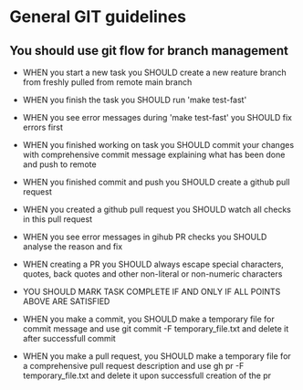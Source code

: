 # General GIT guidelines

## You should use git flow for branch management

- WHEN you start a new task you SHOULD create a new reature branch from freshly pulled from remote main branch
- WHEN you finish the task you SHOULD run 'make test-fast'
- WHEN you see error messages during 'make test-fast' you SHOULD fix errors first
- WHEN you finished working on task you SHOULD commit your changes with comprehensive commit message explaining what has been done and push to remote
- WHEN you finished commit and push you SHOULD create a github pull request
- WHEN you created a github pull request you SHOULD watch all checks in this pull request
- WHEN you see error messages in gihub PR checks you SHOULD analyse the reason and fix
- WHEN creating a PR you SHOULD always escape special characters, quotes, back quotes and other non-literal or non-numeric characters
- YOU SHOULD MARK TASK COMPLETE IF AND ONLY IF ALL POINTS ABOVE ARE SATISFIED

- WHEN you make a commit, you SHOULD make a temporary file for commit message and use git commit -F temporary_file.txt and delete it after successfull commit
- WHEN you make a pull request, you SHOULD make a temporary file for a comprehensive pull request description and use gh pr -F temporary_file.txt and delete it upon successfull creation of the pr
